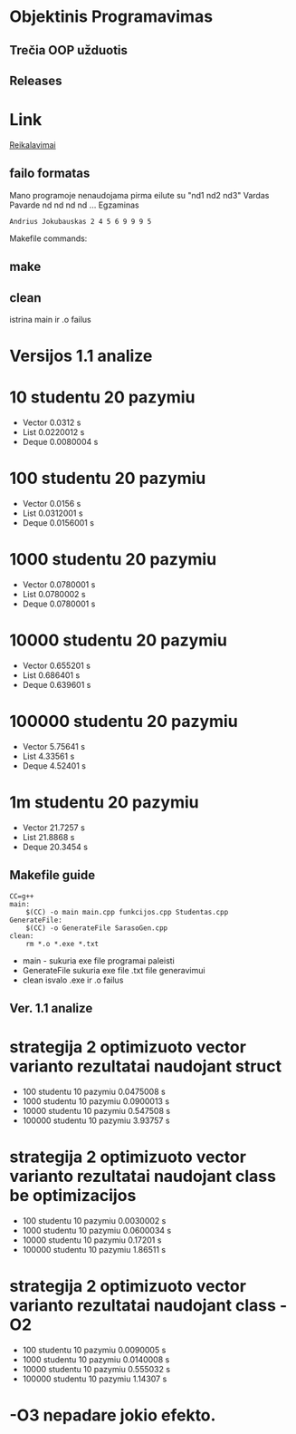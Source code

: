 # Objektinis Programavimas


## Trečia OOP užduotis

## Releases


# Link
[Reikalavimai](https://github.com/objprog/paskaitos2019/wiki/3-oji-u%C5%BEduotis#reik-versijai-1.1)

## failo formatas
Mano programoje nenaudojama pirma eilute su "nd1 nd2 nd3"
Vardas Pavarde nd nd nd nd ... Egzaminas
```
Andrius Jokubauskas 2 4 5 6 9 9 9 5
```
Makefile commands:
## make

## clean
istrina main ir .o failus

# Versijos 1.1 analize
# 10 studentu 20 pazymiu
* Vector 0.0312 s
* List 0.0220012 s
* Deque 0.0080004 s

# 100 studentu 20 pazymiu
* Vector 0.0156 s
* List 0.0312001 s
* Deque 0.0156001 s

# 1000 studentu 20 pazymiu
* Vector 0.0780001 s
* List 0.0780002 s
* Deque 0.0780001 s

# 10000 studentu 20 pazymiu
* Vector 0.655201 s
* List 0.686401 s
* Deque 0.639601 s

# 100000 studentu 20 pazymiu
* Vector 5.75641 s
* List 4.33561 s
* Deque 4.52401 s

# 1m studentu 20 pazymiu
* Vector 21.7257 s
* List 21.8868 s
* Deque 20.3454 s
## Makefile guide
```
CC=g++
main:
	$(CC) -o main main.cpp funkcijos.cpp Studentas.cpp
GenerateFile:
	$(CC) -o GenerateFile SarasoGen.cpp
clean:
	rm *.o *.exe *.txt

```
* main - sukuria exe file programai paleisti
* GenerateFile sukuria exe file .txt file generavimui
* clean isvalo .exe ir .o failus

## Ver. 1.1 analize

# strategija 2 optimizuoto vector varianto rezultatai naudojant struct
* 100 studentu 10 pazymiu 0.0475008 s
* 1000 studentu 10 pazymiu 0.0900013 s
* 10000 studentu 10 pazymiu 0.547508 s
* 100000 studentu 10 pazymiu 3.93757 s

# strategija 2 optimizuoto vector varianto rezultatai naudojant class be optimizacijos
* 100 studentu 10 pazymiu 0.0030002 s
* 1000 studentu 10 pazymiu 0.0600034 s
* 10000 studentu 10 pazymiu 0.17201 s
* 100000 studentu 10 pazymiu 1.86511 s

# strategija 2 optimizuoto vector varianto rezultatai naudojant class -O2
* 100 studentu 10 pazymiu 0.0090005 s
* 1000 studentu 10 pazymiu 0.0140008 s
* 10000 studentu 10 pazymiu 0.555032 s
* 100000 studentu 10 pazymiu 1.14307 s

# -O3 nepadare jokio efekto.